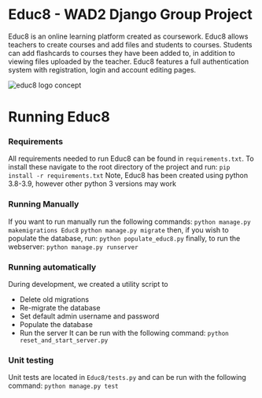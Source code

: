 # Educ8 - WAD2 Django Group Project
Educ8 is an online learning platform created as coursework. Educ8 allows teachers to create courses and add files and students to courses. Students can add flashcards to courses they have been added to, in addition to viewing files uploaded by the teacher.
Educ8 features a full authentication system with registration, login and account editing pages.


![educ8 logo concept](https://user-images.githubusercontent.com/98108156/156836592-98af42b2-9a45-4205-8703-00644300d645.png)

# Running Educ8
### Requirements
All requirements needed to run Educ8 can be found in `requirements.txt`. To install these navigate to the root directory of the project and run:
`pip install -r requirements.txt`
Note, Educ8 has been created using python 3.8-3.9, however other python 3 versions may work

### Running Manually
If you want to run manually run the following commands:
`python manage.py makemigrations Educ8`
`python manage.py migrate`
then, if you wish to populate the database, run:
`python populate_educ8.py`
finally, to run the webserver:
`python manage.py runserver`

### Running automatically
During development, we created a utility script to
- Delete old migrations
- Re-migrate the database
- Set default admin username and password
- Populate the database
- Run the server
It can be run with the following command:
`python reset_and_start_server.py`

### Unit testing
Unit tests are located in `Educ8/tests.py` and can be run with the following command:
`python manage.py test`
